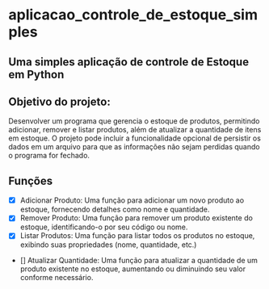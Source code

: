 # aplicacao_controle_de_estoque_simples

## Uma simples aplicação de controle de Estoque em Python


## Objetivo do projeto:
 Desenvolver um programa que gerencia o estoque de produtos, permitindo adicionar, remover e listar produtos,
além de atualizar a quantidade de itens em estoque. O projeto pode incluir a funcionalidade opcional de persistir
os dados em um arquivo para que as informações não sejam perdidas quando o programa for fechado.

## Funções

 - [X] Adicionar Produto: Uma função para adicionar um novo produto ao estoque, fornecendo detalhes como nome e 
   quantidade.
 - [X] Remover Produto: Uma função para remover um produto existente do estoque, identificando-o por seu código ou nome.
 - [X] Listar Produtos: Uma função para listar todos os produtos no estoque, exibindo suas propriedades 
     (nome, quantidade, etc.)
 - [] Atualizar Quantidade: Uma função para atualizar a quantidade de um produto existente no estoque, aumentando 
      ou diminuindo seu valor conforme necessário.